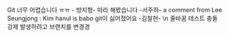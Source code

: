 
Git 너무 어렵습니다 ㅠㅠ - 방지형-
따라 해봤습니다 -서주하-
a comment from Lee Seungjong : Kim hanul is babo
git이 싫어졌어요 -김철현- 
\n 줄바꿈 테스트
충돌 강제 발생하려고 브랜치를 변경경